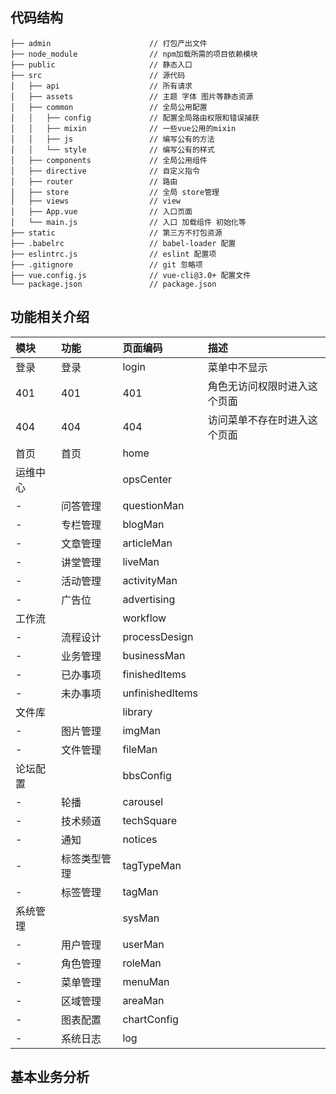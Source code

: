 
## 代码结构
```
├── admin                      // 打包产出文件
├── node_module                // npm加载所需的项目依赖模块
├── public                     // 静态入口
├── src                        // 源代码
│   ├── api                    // 所有请求
│   ├── assets                 // 主题 字体 图片等静态资源
│   ├── common                 // 全局公用配置
│   │   ├── config             // 配置全局路由权限和错误捕获
│   │   ├── mixin              // 一些vue公用的mixin
│   │   ├── js                 // 编写公有的方法
│   │   └── style              // 编写公有的样式
│   ├── components             // 全局公用组件
│   ├── directive              // 自定义指令
│   ├── router                 // 路由
│   ├── store                  // 全局 store管理
│   ├── views                  // view
│   ├── App.vue                // 入口页面
│   └── main.js                // 入口 加载组件 初始化等
├── static                     // 第三方不打包资源
├── .babelrc                   // babel-loader 配置
├── eslintrc.js                // eslint 配置项
├── .gitignore                 // git 忽略项
├── vue.config.js              // vue-cli@3.0+ 配置文件
└── package.json               // package.json
```


## 功能相关介绍
|模块|功能|页面编码|描述|
|:---|:--|:------|:---|
|登录|登录|login|菜单中不显示|
|401|401|401|角色无访问权限时进入这个页面|
|404|404|404|访问菜单不存在时进入这个页面|
|首页|首页|home||
|运维中心||opsCenter||
|-|问答管理|questionMan||
|-|专栏管理|blogMan||
|-|文章管理|articleMan||
|-|讲堂管理|liveMan||
|-|活动管理|activityMan||
|-|广告位|advertising||
|工作流||workflow||
|-|流程设计|processDesign||
|-|业务管理|businessMan||
|-|已办事项|finishedItems||
|-|未办事项|unfinishedItems||
|文件库||library||
|-|图片管理|imgMan||
|-|文件管理|fileMan||
|论坛配置||bbsConfig||
|-|轮播|carousel||
|-|技术频道|techSquare||
|-|通知|notices||
|-|标签类型管理|tagTypeMan||
|-|标签管理|tagMan||
|系统管理||sysMan||
|-|用户管理|userMan||
|-|角色管理|roleMan||
|-|菜单管理|menuMan||
|-|区域管理|areaMan||
|-|图表配置|chartConfig||
|-|系统日志|log||

## 基本业务分析
